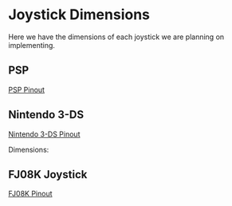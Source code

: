 # Joystick Dimensions

Here we have the dimensions of each joystick we are planning on implementing.

## PSP
[PSP Pinout](https://www.adafruit.com/product/444?gclid=Cj0KCQjwqoibBhDUA)


## Nintendo 3-DS
[Nintendo 3-DS Pinout](https://bitbuilt.net/forums/index.php?threads/nintendo-switch-joysticks-on-other-consoles.2177/)

Dimensions:
 
## FJ08K Joystick
[FJ08K Pinout](http://www.polyshine.cn/ProductDetail-220.html)
